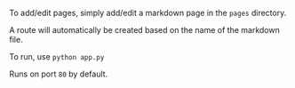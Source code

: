 To add/edit pages, simply add/edit a markdown page in the `pages` directory.

A route will automatically be created based on the name of the markdown file.

To run, use `python app.py`

Runs on port `80` by default.
